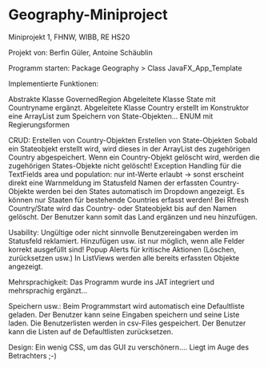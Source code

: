 # Geography-Miniproject
Miniprojekt 1, FHNW, WIBB, RE HS20

Projekt von: Berfin Güler, Antoine Schäublin

Programm starten: Package Geography > Class JavaFX_App_Template

Implementierte Funktionen:

Abstrakte Klasse GovernedRegion
Abgeleitete Klasse State mit Countryname ergänzt.
Abgeleitete Klasse Country erstellt im Konstruktor eine ArrayList zum Speichern von State-Objekten...
ENUM mit Regierungsformen

CRUD:
Erstellen von Country-Objekten
Erstellen von State-Objekten
Sobald ein Stateobjekt erstellt wird, wird dieses in der ArrayList des zugehörigen Country abgespeichert.
Wenn ein Country-Objekt gelöscht wird, werden die zugehörigen States-Objekte nicht gelöscht!
Exception Handling für die TextFields area und population: nur int-Werte erlaubt -> sonst erscheint direkt eine Warnmeldung im Statusfeld
Namen der erfassten Country-Objekte werden bei den States automatisch im Dropdown angezeigt. Es können nur Staaten für bestehende Countries erfasst werden!
Bei Rfresh Country/State wird das Country- oder Stateobjekt bis auf den Namen gelöscht. Der Benutzer kann somit das Land ergänzen und neu hinzufügen.

Usability:
Ungültige oder nicht sinnvolle Benutzereingaben werden im Statusfeld reklamiert. Hinzufügen usw. ist nur möglich, wenn alle Felder korrekt ausgefüllt sind!
Popup Alerts für kritische Aktionen (Löschen, zurücksetzen usw.)
In ListViews werden alle bereits erfassten Objekte angezeigt.

Mehrsprachigkeit:
Das Programm wurde ins JAT integriert und mehrsprachig ergänzt...

Speichern usw.:
Beim Programmstart wird automatisch eine Defaultliste geladen. 
Der Benutzer kann seine Eingaben speichern und seine Liste laden. Die Benutzerlisten werden in csv-Files gespeichert.
Der Benutzer kann die Listen auf de Defaultlisten zurücksetzen.

Design:
Ein wenig CSS, um das GUI zu verschönern.... Liegt im Auge des Betrachters ;-)
